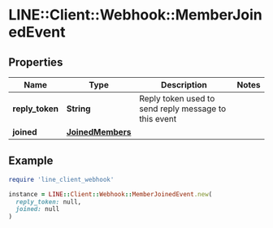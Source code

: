 # LINE::Client::Webhook::MemberJoinedEvent

## Properties

| Name | Type | Description | Notes |
| ---- | ---- | ----------- | ----- |
| **reply_token** | **String** | Reply token used to send reply message to this event |  |
| **joined** | [**JoinedMembers**](JoinedMembers.md) |  |  |

## Example

```ruby
require 'line_client_webhook'

instance = LINE::Client::Webhook::MemberJoinedEvent.new(
  reply_token: null,
  joined: null
)
```

